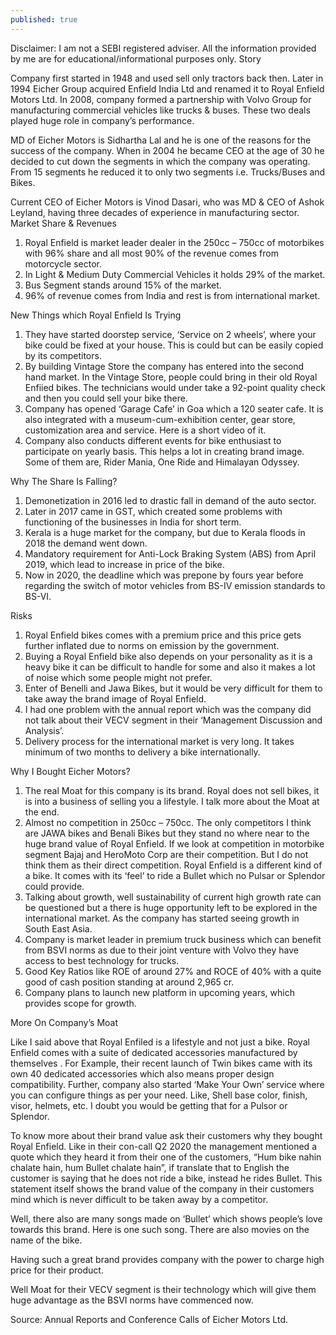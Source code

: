 ```yaml
---
published: true
---
```

Disclaimer: I am not a SEBI registered adviser. All the information provided by me are for educational/informational purposes only.
Story

Company first started in 1948 and used sell only tractors back then. Later in 1994 Eicher Group acquired Enfield India Ltd and renamed it to Royal Enfield Motors Ltd. In 2008, company formed a partnership with Volvo Group for manufacturing commercial vehicles like trucks & buses. These two deals played huge role in company’s performance.

MD of Eicher Motors is Sidhartha Lal and he is one of the reasons for the success of the company. When in 2004 he became CEO at the age of 30 he decided to cut down the segments in which the company was operating. From 15 segments he reduced it to only two segments i.e. Trucks/Buses and Bikes.

Current CEO of Eicher Motors is Vinod Dasari, who was MD & CEO of Ashok Leyland, having three decades of experience in manufacturing sector.
Market Share & Revenues

1. Royal Enfield is market leader dealer in the 250cc – 750cc of motorbikes with 96% share and all most 90% of the revenue comes from motorcycle sector.
2. In Light & Medium Duty Commercial Vehicles it holds 29% of the market.
3. Bus Segment stands around 15% of the market.
4. 96% of revenue comes from India and rest is from international market.

New Things which Royal Enfield Is Trying

1. They have started doorstep service, ‘Service on 2 wheels’, where your bike could be fixed at your house. This is could but can be easily copied by its competitors.
2. By building Vintage Store the company has entered into the second hand market. In the Vintage Store, people could bring in their old Royal Enfiied bikes. The technicians would under take a 92-point quality check and then you could sell your bike there.
3. Company has opened ‘Garage Cafe’ in Goa which a 120 seater cafe. It is also integrated with a museum-cum-exhibition center, gear store, customization area and service. Here is a short video of it.
4. Company also conducts different events for bike enthusiast to participate on yearly basis. This helps a lot in creating brand image. Some of them are, Rider Mania, One Ride and Himalayan Odyssey.

Why The Share Is Falling?

1. Demonetization in 2016 led to drastic fall in demand of the auto sector.
2. Later in 2017 came in GST, which created some problems with functioning of the businesses in India for short term.
3. Kerala is a huge market for the company, but due to Kerala floods in 2018 the demand went down.
4. Mandatory requirement for Anti-Lock Braking System (ABS) from April 2019, which lead to increase in price of the bike.
5. Now in 2020, the deadline which was prepone by fours year before regarding the switch of motor vehicles from BS-IV emission standards to BS-VI.

Risks

1. Royal Enfield bikes comes with a premium price and this price gets further inflated due to norms on emission by the government.
2. Buying a Royal Enfield bike also depends on your personality as it is a heavy bike it can be difficult to handle for some and also it makes a lot of noise which some people might not prefer.
3. Enter of Benelli and Jawa Bikes, but it would be very difficult for them to take away the brand image of Royal Enfield.
4. I had one problem with the annual report which was the company did not talk about their VECV segment in their ‘Management Discussion and Analysis’.
5. Delivery process for the international market is very long. It takes minimum of two months to delivery a bike internationally.

Why I Bought Eicher Motors?

1. The real Moat for this company is its brand. Royal does not sell bikes, it is into a business of selling you a lifestyle. I talk more about the Moat at the end.
2. Almost no competition in 250cc – 750cc. The only competitors I think are JAWA bikes and Benali Bikes but they stand no where near to the huge brand value of Royal Enfield. If we look at competition in motorbike segment Bajaj and HeroMoto Corp are their competition. But I do not think them as their direct competition. Royal Enfield is a different kind of a bike. It comes with its ‘feel’ to ride a Bullet which no Pulsar or Splendor could provide.
3. Talking about growth, well sustainability of current high growth rate can be questioned but a there is huge opportunity left to be explored in the international market. As the company has started seeing growth in South East Asia.
4. Company is market leader in premium truck business which can benefit from BSVI norms as due to their joint venture with Volvo they have access to best technology for trucks.
5. Good Key Ratios like ROE of around 27% and ROCE of 40% with a quite good of cash position standing at around 2,965 cr.
6. Company plans to launch new platform in upcoming years, which provides scope for growth.

More On Company’s Moat

Like I said above that Royal Enfiled is a lifestyle and not just a bike. Royal Enfield comes with a suite of dedicated accessories manufactured by themselves . For Example, their recent launch of Twin bikes came with its own 40 dedicated accessories which also means proper design compatibility. Further, company also started ‘Make Your Own’ service where you can configure things as per your need. Like, Shell base color, finish, visor, helmets, etc. I doubt you would be getting that for a Pulsor or Splendor.

To know more about their brand value ask their customers why they bought Royal Enfield. Like in their con-call Q2 2020 the management mentioned a quote which they heard it from their one of the customers, “Hum bike nahin chalate hain, hum Bullet chalate hain”, if translate that to English the customer is saying that he does not ride a bike, instead he rides Bullet. This statement itself shows the brand value of the company in their customers mind which is never difficult to be taken away by a competitor.

Well, there also are many songs made on ‘Bullet’ which shows people’s love towards this brand. Here is one such song. There are also movies on the name of the bike.

Having such a great brand provides company with the power to charge high price for their product.

Well Moat for their VECV segment is their technology which will give them huge advantage as the BSVI norms have commenced now.

Source: Annual Reports and Conference Calls of Eicher Motors Ltd.
